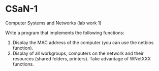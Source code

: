 # CSaN-1
Computer Systems and Networks (lab work 1)

Write a program that implements the following functions:
1. Display the MAC address of the computer (you can use the netbios function).
2. Display of all workgroups, computers on the network and their resources
(shared folders, printers). Take advantage of WNetXXX functions.

